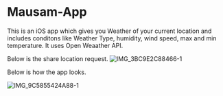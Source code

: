# Mausam-App
This is an iOS app which gives you Weather of your current location and includes conditons like Weather Type, humidity, wind speed, max and min temperature. It uses Open Weaather API.

Below is the share location request.
![IMG_3BC9E2C88466-1](https://user-images.githubusercontent.com/110304017/229266601-80f0ce8b-c751-437b-9f34-9dde3868fb96.jpeg)


Below is how the app looks.

![IMG_9C5855424A88-1](https://user-images.githubusercontent.com/110304017/229266568-0c53dea6-8c89-43fa-8ddf-e5ef14c75bdc.jpeg)
